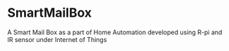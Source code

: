 # SmartMailBox
A Smart Mail Box as a part of Home Automation developed using R-pi and IR sensor under Internet of Things

